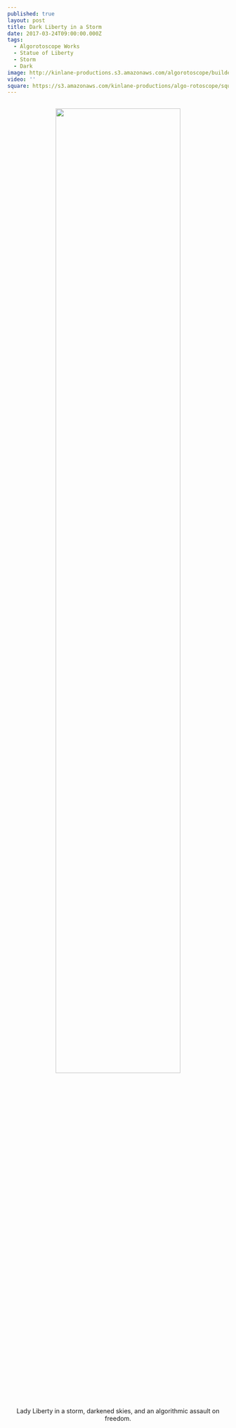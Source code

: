 ```yaml
---
published: true
layout: post
title: Dark Liberty in a Storm
date: 2017-03-24T09:00:00.000Z
tags:
  - Algorotoscope Works
  - Statue of Liberty
  - Storm
  - Dark
image: http://kinlane-productions.s3.amazonaws.com/algorotoscope/builder/filtered/76_73_800_500_0_max_0_-1_-1.jpg
video: ''
square: https://s3.amazonaws.com/kinlane-productions/algo-rotoscope/square/76_73_800_500_0_max_0_-1_-1_square.jpg
---
```

<p align="center"><img src="{{ page.image }}" width="75%" style="padding: 15px;" /></p>
<center>Lady Liberty in a storm, darkened skies, and an algorithmic assault on freedom.</center>
